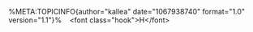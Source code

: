 %META:TOPICINFO{author=\"kallea\" date=\"1067938740\" format=\"1.0\"
version=\"1.1\"}%    \<font class=\"hook\"\>H\</font\>

